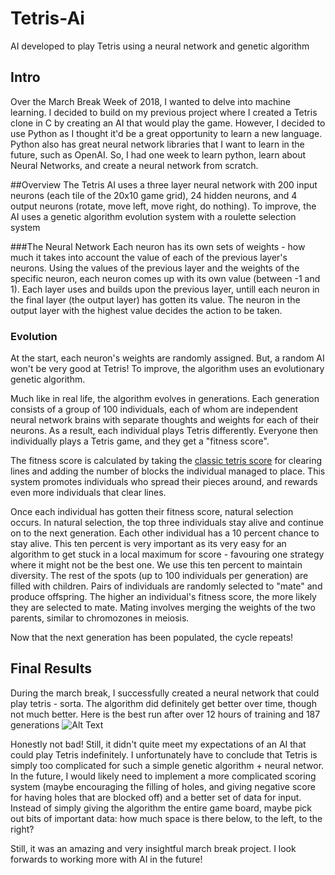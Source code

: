 # Tetris-Ai
AI developed to play Tetris using a neural network and genetic algorithm

## Intro
Over the March Break Week of 2018, I wanted to delve into machine learning.
I decided to build on my previous project where I created a Tetris clone in C by creating an AI that would play the game. However, I decided to use Python as I thought it'd be a great opportunity to learn a new language. Python also has great neural network libraries that I want to learn in the future, such as OpenAI. So, I had one week to learn python, learn about Neural Networks, and create a neural network from scratch.

##Overview
The Tetris AI uses a three layer neural network with 200 input neurons (each tile of the 20x10 game grid), 24 hidden neurons, and 4 output neurons (rotate, move left, move right, do nothing). To improve, the AI uses a genetic algorithm evolution system with a roulette selection system

###The Neural Network
Each neuron has its own sets of weights - how much it takes into account the value of each of the previous layer's neurons. Using the values of the previous layer and the weights of the specific neuron, each neuron comes up with its own value (between -1 and 1). Each layer  uses and builds upon the previous layer, untill each neuron in the final layer (the output layer) has gotten its value. The neuron in the output layer with the highest value decides the action to be taken.

### Evolution
At the start, each neuron's weights are randomly assigned. But, a random AI won't be very good at Tetris! To improve, the algorithm uses an evolutionary genetic algorithm.

Much like in real life, the algorithm evolves in generations. Each generation consists of a group of 100 individuals, each of whom are independent neural network brains with separate thoughts and weights for each of their neurons. As a result, each individual plays Tetris differently. Everyone then individually plays a Tetris game, and they get a "fitness score".

The fitness score is calculated by taking the [classic tetris score](http://tetris.wikia.com/wiki/Scoring) for clearing lines and adding the number of blocks the individual managed to place. This system promotes individuals who spread their pieces around, and rewards even more individuals that clear lines.

Once each individual has gotten their fitness score, natural selection occurs. In natural selection, the top three individuals stay alive and continue on to the next generation. Each other individual has a 10 percent chance to stay alive. This ten percent is very important as its very easy for an algorithm to get stuck in a local maximum for score - favouring one strategy where it might not be the best one. We use this ten percent to maintain diversity. The rest of the spots (up to 100 individuals per generation) are filled with children. Pairs of individuals are randomly selected to "mate" and produce offspring. The higher an individual's fitness score, the more likely they are selected to mate. Mating involves merging the weights of the two parents, similar to chromozones in meiosis.

Now that the next generation has been populated, the cycle repeats!

## Final Results
During the march break, I successfully created a neural network that could play tetris - sorta. The algorithm did definitely get better over time, though not much better. Here is the best run after over 12 hours of training and 187 generations
![Alt Text](https://media.giphy.com/media/45eLUMADLV3WTXzyIb/giphy.gif)

Honestly not bad! Still, it didn't quite meet my expectations of an AI that could play Tetris indefinitely. I unfortunately have to conclude that Tetris is simply too complicated for such a simple genetic algorithm + neural networ. In the future, I would likely need to implement a more complicated scoring system (maybe encouraging the filling of holes, and giving negative score for having holes that are blocked off) and a better set of data for input. Instead of simply giving the algorithm the entire game board, maybe pick out bits of important data: how much space is there below, to the left, to the right?

Still, it was an amazing and very insightful march break project. I look forwards to working more with AI in the future!
